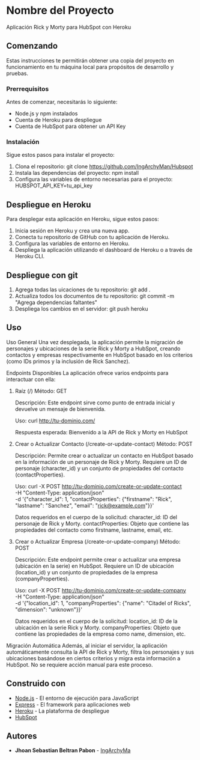 # Nombre del Proyecto

Aplicación Rick y Morty para HubSpot con Heroku

## Comenzando

Estas instrucciones te permitirán obtener una copia del proyecto en funcionamiento en tu máquina local para propósitos de desarrollo y pruebas.

### Prerrequisitos

Antes de comenzar, necesitarás lo siguiente:

- Node.js y npm instalados
- Cuenta de Heroku para despliegue
- Cuenta de HubSpot para obtener un API Key

### Instalación

Sigue estos pasos para instalar el proyecto:

1. Clona el repositorio:
	git clone https://github.com/IngArchyMan/Hubspot
2. Instala las dependencias del proyecto:
	npm install
3. Configura las variables de entorno necesarias para el proyecto:
	HUBSPOT_API_KEY=tu_api_key

## Despliegue en Heroku

Para desplegar esta aplicación en Heroku, sigue estos pasos:

1. Inicia sesión en Heroku y crea una nueva app.
2. Conecta tu repositorio de GitHub con tu aplicación de Heroku.
3. Configura las variables de entorno en Heroku.
4. Despliega la aplicación utilizando el dashboard de Heroku o a través de Heroku CLI.

## Despliegue con git

1. Agrega todas las uicaciones de tu repositorio:
	git add .
2. Actualiza todos los documentos de tu repositorio:
	git commit -m "Agrega dependencias faltantes"
1. Despliega los cambios en el servidor:
	git push heroku 
	
## Uso

Uso General
	Una vez desplegada, la aplicación permite la migración de personajes y ubicaciones de la serie Rick y Morty a HubSpot, creando contactos y empresas respectivamente en HubSpot basado en los criterios (como IDs primos y la inclusión de Rick Sanchez).

Endpoints Disponibles
	La aplicación ofrece varios endpoints para interactuar con ella:

1. Raíz (/)
	Método: GET

	Descripción: Este endpoint sirve como punto de entrada inicial y devuelve un mensaje de bienvenida.

	Uso:
	curl http://tu-dominio.com/
	
	Respuesta esperada:
	Bienvenido a la API de Rick y Morty en HubSpot
	
2. Crear o Actualizar Contacto (/create-or-update-contact)
	Método: POST

	Descripción: Permite crear o actualizar un contacto en HubSpot basado en la información de un personaje de Rick y Morty. Requiere un ID de personaje (character_id) y un conjunto de propiedades del contacto (contactProperties).

	Uso:
	curl -X POST http://tu-dominio.com/create-or-update-contact \
		 -H "Content-Type: application/json" \
		 -d '{"character_id": 1, "contactProperties": {"firstname": "Rick", "lastname": "Sanchez", "email": "rick@example.com"}}'
	
	Datos requeridos en el cuerpo de la solicitud:
	character_id: ID del personaje de Rick y Morty.
	contactProperties: Objeto que contiene las propiedades del contacto como firstname, lastname, email, etc.
	
3. Crear o Actualizar Empresa (/create-or-update-company)
Método: POST

	Descripción: Este endpoint permite crear o actualizar una empresa (ubicación en la serie) en HubSpot. Requiere un ID de ubicación (location_id) y un conjunto de propiedades de la empresa (companyProperties).

	Uso:
	curl -X POST http://tu-dominio.com/create-or-update-company \
		 -H "Content-Type: application/json" \
		 -d '{"location_id": 1, "companyProperties": {"name": "Citadel of Ricks", "dimension": "unknown"}}'

	Datos requeridos en el cuerpo de la solicitud:
	location_id: ID de la ubicación en la serie Rick y Morty.
	companyProperties: Objeto que contiene las propiedades de la empresa como name, dimension, etc.
	
Migración Automática
Además, al iniciar el servidor, la aplicación automáticamente consulta la API de Rick y Morty, filtra los personajes y sus ubicaciones basándose en ciertos criterios y migra esta información a HubSpot. No se requiere acción manual para este proceso.

## Construido con

- [Node.js](https://nodejs.org/) - El entorno de ejecución para JavaScript
- [Express](https://expressjs.com/) - El framework para aplicaciones web
- [Heroku](https://www.heroku.com/) - La plataforma de despliegue
- [HubSpot](https://app.hubspot.com/) 


## Autores

- **Jhoan Sebastian Beltran Pabon** - [IngArchyMa](https://github.com/IngArchyMan)
